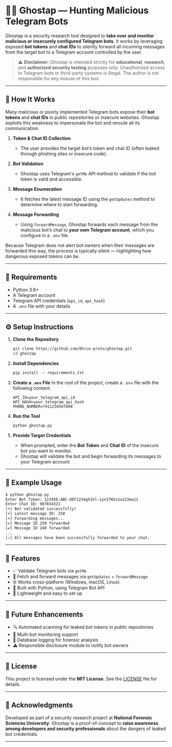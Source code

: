 # 👵️‍♂️ Ghostap — Hunting Malicious Telegram Bots

Ghostap is a security research tool designed to **take over and monitor malicious or insecurely configured Telegram bots**.
It works by leveraging exposed **bot tokens** and **chat IDs** to silently forward all incoming messages from the target bot to a Telegram account controlled by the user.

> ⚠️ **Disclaimer:**
> Ghostap is intended strictly for **educational**, **research**, and **authorized security testing** purposes only.
> Unauthorized access to Telegram bots or third-party systems is illegal. The author is not responsible for any misuse of this tool.

---

## 🧠 How It Works

Many malicious or poorly implemented Telegram bots expose their **bot tokens** and **chat IDs** in public repositories or insecure websites. Ghostap exploits this weakness to impersonate the bot and reroute all its communication.

1. **Token & Chat ID Collection**

   * The user provides the target bot’s token and chat ID (often leaked through phishing sites or insecure code).

2. **Bot Validation**

   * Ghostap uses Telegram's `getMe` API method to validate if the bot token is valid and accessible.

3. **Message Enumeration**

   * It fetches the latest message ID using the `getUpdates` method to determine where to start forwarding.

4. **Message Forwarding**

   * Using `forwardMessage`, Ghostap forwards each message from the malicious bot’s chat to **your own Telegram account**, which you configure in a `.env` file.

Because Telegram does not alert bot owners when their messages are forwarded this way, the process is typically silent — highlighting how dangerous exposed tokens can be.

---

## 🧰 Requirements

* Python 3.8+
* A Telegram account
* Telegram API credentials (`api_id`, `api_hash`)
* A `.env` file with your details

---

## ⚙️ Setup Instructions

1. **Clone the Repository**

   ```bash
   git clone https://github.com/Dhruv-proto/ghostap.git
   cd ghostap
   ```

2. **Install Dependencies**

   ```bash
   pip install -r requirements.txt
   ```

3. **Create a `.env` File**
   In the root of the project, create a `.env` file with the following content:

   ```env
   API_ID=your_telegram_api_id
   API_HASH=your_telegram_api_hash
   PHONE_NUMBER=+911234567890
   ```

4. **Run the Tool**

   ```bash
   python ghostap.py
   ```

5. **Provide Target Credentials**

   * When prompted, enter the **Bot Token** and **Chat ID** of the insecure bot you want to monitor.
   * Ghostap will validate the bot and begin forwarding its messages to your Telegram account.

---

## 🧪 Example Usage

```bash
$ python ghostap.py
Enter Bot Token: 123456:ABC-DEF1234ghIkl-zyx57W2v1u123ew11
Enter Chat ID: 987654321
[+] Bot validated successfully!
[+] Latest message ID: 250
[+] Forwarding messages...
[✔] Message ID 250 forwarded
[✔] Message ID 249 forwarded
...
[✓] All messages have been successfully forwarded to your chat.
```

---

## 📌 Features

* ✅ Validate Telegram bots via `getMe`
* 📩 Fetch and forward messages via `getUpdates` + `forwardMessage`
* 🌐 Works cross-platform (Windows, macOS, Linux)
* 🧠 Built with Python, using Telegram Bot API
* 🧰 Lightweight and easy to set up

---

## 🚀 Future Enhancements

* 🔍 Automated scanning for leaked bot tokens in public repositories
* 📡 Multi-bot monitoring support
* 📝 Database logging for forensic analysis
* ⚠️ Responsible disclosure module to notify bot owners

---

## 📜 License

This project is licensed under the **MIT License**.
See the [LICENSE](LICENSE) file for details.

---

## 🙏 Acknowledgments

Developed as part of a security research project at **National Forensic Sciences University**.
Ghostap is a proof-of-concept to **raise awareness among developers and security professionals** about the dangers of leaked bot credentials.

---



